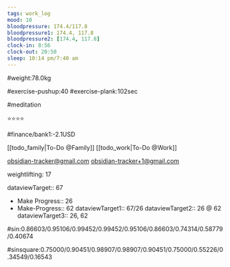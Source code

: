 ```yaml
---
tags: work_log
mood: 10
bloodpressure: 174.4/117.8
bloodpressure1: 174.4, 117.8
bloodpressure2: [174.4, 117.8]
clock-in: 8:56
clock-out: 20:50
sleep: 10:14 pm/7:40 am
---
```


#weight:78.0kg

#exercise-pushup:40
#exercise-plank:102sec

#meditation

⭐⭐⭐⭐

#finance/bank1:-2.1USD

[[todo_family|To-Do @Family]]
[[todo_work|To-Do @Work]]

obsidian-tracker@gmail.com
obsidian-tracker+1@gmail.com

weightlifting: 17

dataviewTarget:: 67
- Make Progress:: 26
- Make-Progress:: 62
dataviewTarget1:: 67/26
dataviewTarget2:: 26 @ 62
dataviewTarget3:: 26, 62

#sin:0.86603/0.95106/0.99452/0.99452/0.95106/0.86603/0.74314/0.58779/0.40674

#sinsquare:0.75000/0.90451/0.98907/0.98907/0.90451/0.75000/0.55226/0.34549/0.16543

